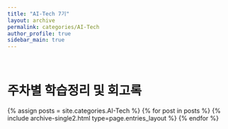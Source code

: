 ```yaml
---
title: "AI-Tech 7기"
layout: archive
permalink: categories/AI-Tech
author_profile: true
sidebar_main: true
---
```


<br>

# 주차별 학습정리 및 회고록

{% assign posts = site.categories.AI-Tech %}
{% for post in posts %} {% include archive-single2.html type=page.entries_layout %} {% endfor %}
